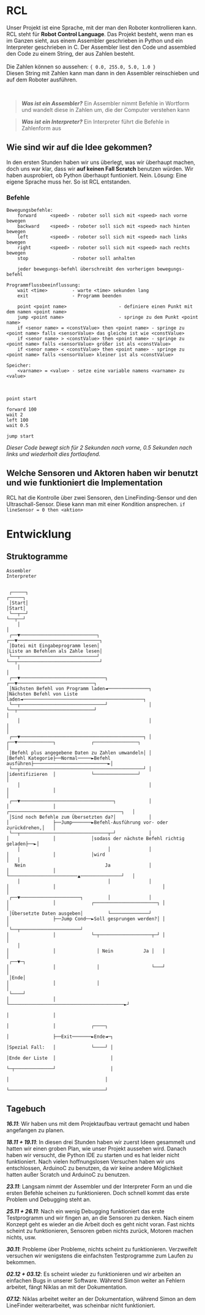 # RCL
Unser Projekt ist eine Sprache, mit der man den Roboter kontrollieren kann. RCL steht für **Robot Control Language**. Das Projekt besteht, wenn man es im Ganzen sieht, 
aus einem Assembler geschrieben in Python und ein Interpreter geschrieben in C. Der Assembler liest den Code und assembled den Code zu einem String, 
der aus Zahlen besteht.
<br/>
<br/>
Die Zahlen können so aussehen:
  `{ 0.0, 255.0, 5.0, 1.0 }`
<br/>
Diesen String mit Zahlen kann man dann in den Assembler reinschieben und auf dem Roboter ausführen.

<br/>

> ***Was ist ein Assembler?*** Ein Assembler nimmt Befehle in Wortform und wandelt diese in Zahlen um, die der Computer verstehen kann

> ***Was ist ein Interpreter?*** Ein Interpreter führt die Befehle in Zahlenform aus


## Wie sind wir auf die Idee gekommen?
In den ersten Stunden haben wir uns überlegt, was wir überhaupt machen, doch uns war klar, dass wir **auf keinen Fall Scratch** benutzen würden. Wir haben ausprobiert, 
ob Python überhaupt funtioniert. Nein. Lösung: Eine eigene Sprache muss her.
So ist RCL entstanden. 

### Befehle
```
Bewegungsbefehle:
    forward     <speed> - roboter soll sich mit <speed> nach vorne bewegen
    backward    <speed> - roboter soll sich mit <speed> nach hinten bewegen 
    left        <speed> - roboter soll sich mit <speed> nach links bewegen
    right       <speed> - roboter soll sich mit <speed> nach rechts bewegen
    stop                - roboter soll anhalten

    jeder bewegungs-befehl überschreibt den vorherigen bewegungs-befehl

Programmflussbeeinflussung:
    wait <time>         - warte <time> sekunden lang
    exit                - Programm beenden

    point <point name> 				     - definiere einen Punkt mit dem namen <point name>
    jump <point name>				     - springe zu dem Punkt <point name>
    if <senor name> = <constValue> then <point name> - springe zu <point name> falls <sensorValue> das gleiche ist wie <constValue>
    if <senor name> > <constValue> then <point name> - springe zu <point name> falls <sensorValue> größer ist als <constValue>
    if <senor name> < <constValue> then <point name> - springe zu <point name> falls <sensorValue> kleiner ist als <constValue>

Speicher:
    <varname> = <value> - setze eine variable namens <varname> zu <value>

```

<br/>

```
point start

forward 100
wait 2
left 100
wait 0.5

jump start
```
*Dieser Code bewegt sich für 2 Sekunden nach vorne, 0.5 Sekunden nach links und wiederholt dies fortlaufend.*

## Welche Sensoren und Aktoren haben wir benutzt und wie funktioniert die Implementation
RCL hat die Kontrolle über zwei Sensoren, den LineFinding-Sensor und den Ultraschall-Sensor. Diese kann man mit einer Kondition ansprechen. ```if lineSensor = 0 then <aktion>```

# Entwicklung
## Struktogramme
```
Assembler                                                             Interpreter


 ┌─────┐                                                               ┌─────┐
 │Start│                                                               │Start│
 └──┬──┘                                                               └──┬──┘
    │                                                                     │
 ┌──▼────────────────────────────┐                                     ┌──▼──────────────────────────────┐
 │Datei mit Eingabeprogramm lesen│                                     │Liste an Befehlen als Zahle lesen│
 └──┬────────────────────────────┘                                     └──┬──────────────────────────────┘
    │                                                                     │
 ┌──▼───────────────────────────────┐                                  ┌──▼────────────────────────────┐
 │Nächsten Befehl von Programm laden◄───────────────┐                  │Nächsten Befehl von Liste laden◄────────────────────────────────────────────┐
 └──┬───────────────────────────────┘               │                  └──┬────────────────────────────┘                                            │
    │                                               │                     │                                                                         │
 ┌──▼─────────────────────────────────────────────┐ │                  ┌──▼─────────────┐             ┌────────────────┐                            │
 │Befehl plus angegebene Daten zu Zahlen umwandeln│ │                  │Befehl Kategorie├──Normal─────►Befehl ausführen├───────────────────────────►│
 └──┬─────────────────────────────────────────────┘ │                  │identifizieren  │             └────────────────┘                            │
    │                                               │                  │                │                                                           │
 ┌──▼──────────────────────────────────┐            │                  │                │             ┌─────────────────────────────────────────┐   │
 │Sind noch Befehle zum Übersetzten da?│            │                  │                ├──Jump───────►Befehl-Ausführung vor- oder zurückdrehen,│   │
 └──┬────────────────────────────────┬─┘            │                  │                │             │sodass der nächste Befehl richtig geladen├──►│
    │                                │              │                  │                │             │wird                                     │   │
   Nein                             Ja              │                  │                │             └─────────────────────────▲───────────────┘   │
    │                                │              │                  │                │                                       │                   │
 ┌──▼──────────────────────┐         │              │                  │                │             ┌───────────────────────┐ │                   │
 │Übersetzte Daten ausgeben│         └──────────────┘                  │                ├──Jump Cond──►Soll gesprungen werden?│ │                   │
 └──┬──────────────────────┘                                           │                │             └─┬───────────────────┬─┘ │                   │
    │                                                                  │                │               │ Nein           Ja │   │                   │
 ┌──▼─┐                                                                │                │               │                   └───┘                   │
 │Ende│                                                                │                │               │                                           │
 └────┘                                                                │                │               └──────────────────────────────────────────►┘
                                                                       │                │
                                                                       │                │             ┌────┐
                                                                       │                ├──Exit───────►Ende◄─┐
                                                                       │Spezial Fall:   │             └────┘ │
                                                                       │Ende der Liste  │                    │
                                                                       └─┬──────────────┘                    │
                                                                         │                                   │
                                                                         └───────────────────────────────────┘
```


## Tagebuch
***16.11***: Wir haben uns mit dem Projektaufbau vertraut gemacht und haben angefangen zu planen.

***18.11 + 19.11***: In diesen drei Stunden haben wir zuerst Ideen gesammelt und hatten wir einen groben Plan, wie unser Projekt aussehen wird. Danach haben wir versucht, die Python IDE zu starten und es hat leider nicht funktioniert. Nach vielen hoffnungslosen Versuchen haben wir uns entschlossen, ArduinoC zu benutzen, da wir keine andere Möglichkeit hatten außer Scratch und ArduinoC zu benutzen.

***23.11***: Langsam nimmt der Assembler und der Interpreter Form an und die ersten Befehle scheinen zu funktionieren. Doch schnell kommt das erste Problem und Debugging steht an.

***25.11 + 26.11***: Nach ein wenig Debugging funktioniert das erste Testprogramm und wir fingen an, an die Sensoren zu denken. Nach einem Konzept geht es wieder an die Arbeit doch es geht nicht voran. Fast nichts scheint zu funktionieren, Sensoren geben nichts zurück, Motoren machen nichts, usw.

***30.11***: Probleme über Probleme, nichts scheint zu funktionieren. Verzweifelt versuchen wir wenigstens die einfachsten Testprogramme zum Laufen zu bekommen.

***02.12 + 03.12***: Es scheint wieder zu funktionieren und wir arbeiten an einfachen Bugs in unserer Software. Während Simon weiter an Fehlern arbeitet, fängt Niklas an mit der Dokumentation.

***07.12***: Niklas arbeitet weiter an der Dokumentation, während Simon an dem LineFinder weiterarbeitet, was scheinbar nicht funktioniert. 

